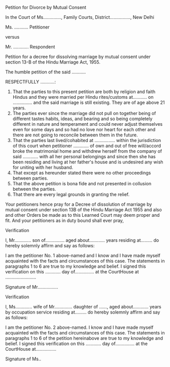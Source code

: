  Petition for Divorce by Mutual Consent

 In the Court of Ms.............., Family Courts, District................, New Delhi

 Ms. ........... Petitioner

 versus

 Mr. ............ Respondent

Petition for a decree for dissolving marriage by mutual consent under section 13-B of the Hindu Marriage Act, 1955.

The humble petition of the said ...........

RESPECTFULLY ………..:

1. That the parties to this present petition are both by religion and faith Hindus and they were married per Hindu rites/customs at........... on ............... and the said marriage is still existing. They are of age above 21 years.
2. The parties ever since the marriage did not pull on together being of different tastes habits, ideas, and bearing and so being completely different in nature and temperament and could never adjust themselves even for some days and so had no love nor heart for each other and there are not going to reconcile between them in the future.
3. That the parties last lived/cohabited at ................ within the jurisdiction of this court when petitioner ............ of own and out of free will/accord broke the matrimonial home and withdrew herself from the company of said ............ with all her personal belongings and since then she has been residing and living at her father's house and is undesired any wish for uniting with her husband.
4. That except as hereunder stated there were no other proceedings between parties.
5. That the above petition is bona fide and not presented in collusion between the parties.
6. That there are every legal grounds in granting the relief.

Your petitioners hence pray for a Decree of dissolution of marriage by mutual consent under section 13B of the Hindu Marriage Act 1955 and also and other Orders be made as to this Learned Court may deem proper and fit. And your petitioners as in duty bound shall ever pray, 

Verification

I, Mr............. son of............... aged about............ years residing at......... do hereby solemnly affirm and say as follows:

I am the petitioner No. 1 above-named and I know and I have made myself acquainted with the facts and circumstances of this case. The statements in paragraphs 1 to 6 are true to my knowledge and belief. I signed this verification on this ............ day of............... at the CourtHouse at ........................

Signature of Mr................

Verification

I, Ms............. wife of Mr.............. daughter of ……, aged about............ years by occupation service residing at......... do hereby solemnly affirm and say as follows:

I am the petitioner No. 2 above-named. I know and I have made myself acquainted with the facts and circumstances of this case. The statements in paragraphs 1 to 6 of the petition hereinabove are true to my knowledge and belief. I signed this verification on this ............ day of............... at the CourtHouse at................

Signature of Ms..
